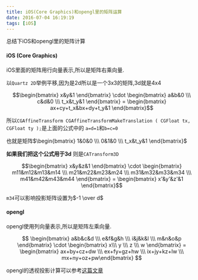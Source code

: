 ```yaml
---
title: iOS(Core Graphics)和opengl里的矩阵运算
date: 2016-07-04 16:19:19
tags: [iOS]
---
```


总结下iOS和opengl里的矩阵计算

#### iOS (Core Graphics)

iOS里面的矩阵用行向量表示,所以是矩阵右乘向量.

以`Quartz 2D`举例平移,因为是2d所以是一个3x3的矩阵,3d就是4x4

$$\begin{bmatrix} x&y&1 \end{bmatrix} \cdot  \begin{bmatrix} a&b&0 \\\ c&d&0 \\\ t_x&t_y&1 \end{bmatrix} = \begin{bmatrix} ax+cy+t_x&bx+dy+t_y&1 \end{bmatrix}$$

所以`CGAffineTransform CGAffineTransformMakeTranslation ( CGFloat tx, CGFloat ty );`是上面的公式中的
`a=d=1`和`b=c=0`

也就是矩阵$\begin{bmatrix} 1&0&0 \\\ 0&1&0 \\\ t_x&t_y&1 \end{bmatrix}$

**如果我们把这个公式用于3d** 则是`CATransform3D`

$$\begin{bmatrix} x&y&z&1 \end{bmatrix} \cdot \begin{bmatrix} m11&m12&m13&m14 \\\ m21&m22&m23&m24 \\\ m31&m32&m33&m34 \\\ m41&m42&m43&m44 \end{bmatrix} = \begin{bmatrix} x'&y'&z'&1 \end{bmatrix}$$

`m34`可以影响投影矩阵设置为$-1 \over d$
#### opengl

opengl使用列向量表示,所以是矩阵左乘向量.

$$
\begin{bmatrix} a&b&c&d \\\ e&f&g&h \\\ i&j&k&l \\\ m&n&o&p \end{bmatrix} \cdot \begin{bmatrix} x\\\ y \\\ z \\\ w \end{bmatrix} = \begin{bmatrix} ax+by+cz+dw \\\ ex+fy+gz+hw \\\ ix+jy+kz+lw \\\ mx+ny+oz+pw\end{bmatrix}
$$

opengl的透视投影计算可以参考[这篇文章](http://www.360doc.com/content/14/1028/10/19175681_420522154.shtml)
